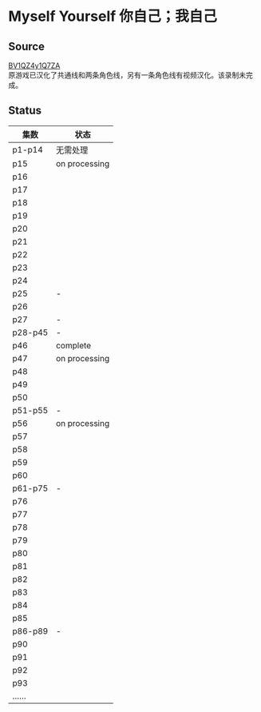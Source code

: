 # Myself Yourself 你自己；我自己
## Source
[BV1QZ4y1Q7ZA](https://www.bilibili.com/video/BV1QZ4y1Q7ZA)  
原游戏已汉化了共通线和两条角色线，另有一条角色线有视频汉化。该录制未完成。  
## Status
|集数|状态|
|-|-|
|p1-p14|无需处理|
|p15|on processing|
|p16||
|p17||
|p18||
|p19||
|p20||
|p21||
|p22||
|p23||
|p24||
|p25|-|
|p26||
|p27|-|
|p28-p45|-|
|p46|complete|
|p47|on processing|
|p48||
|p49||
|p50||
|p51-p55|-|
|p56|on processing|
|p57||
|p58||
|p59||
|p60||
|p61-p75|-|
|p76||
|p77||
|p78||
|p79||
|p80||
|p81||
|p82||
|p83||
|p84||
|p85||
|p86-p89|-|
|p90||
|p91||
|p92||
|p93||
|……||